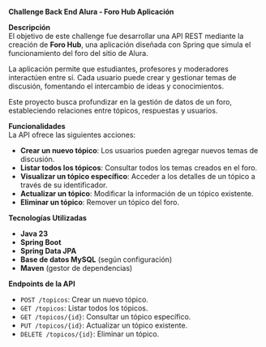 **Challenge Back End Alura - Foro Hub Aplicación**  

**Descripción**  
El objetivo de este challenge fue desarrollar una API REST mediante la creación de **Foro Hub**, una aplicación diseñada con Spring que simula el funcionamiento del foro del sitio de Alura.  

La aplicación permite que estudiantes, profesores y moderadores interactúen entre sí. Cada usuario puede crear y gestionar temas de discusión, fomentando el intercambio de ideas y conocimientos.  

Este proyecto busca profundizar en la gestión de datos de un foro, estableciendo relaciones entre tópicos, respuestas y usuarios.  

**Funcionalidades**  
La API ofrece las siguientes acciones:  
- **Crear un nuevo tópico**: Los usuarios pueden agregar nuevos temas de discusión.  
- **Listar todos los tópicos**: Consultar todos los temas creados en el foro.  
- **Visualizar un tópico específico**: Acceder a los detalles de un tópico a través de su identificador.  
- **Actualizar un tópico**: Modificar la información de un tópico existente.  
- **Eliminar un tópico**: Remover un tópico del foro.  

**Tecnologías Utilizadas**  
- **Java 23**  
- **Spring Boot**  
- **Spring Data JPA**  
- **Base de datos MySQL** (según configuración)  
- **Maven** (gestor de dependencias)  

**Endpoints de la API**  
- `POST /topicos`: Crear un nuevo tópico.  
- `GET /topicos`: Listar todos los tópicos.  
- `GET /topicos/{id}`: Consultar un tópico específico.  
- `PUT /topicos/{id}`: Actualizar un tópico existente.  
- `DELETE /topicos/{id}`: Eliminar un tópico. 
